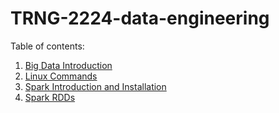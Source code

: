 # TRNG-2224-data-engineering

Table of contents:

1. [Big Data Introduction]("./week1/01-bigdata-intro.md")
2. [Linux Commands]("./week1/02-linux-commands.md")
3. [Spark Introduction and Installation]("./week1/03.spark-introduction-and-installation.md")
4. [Spark RDDs]("./week1/04-spark-rdd.ipynb")

